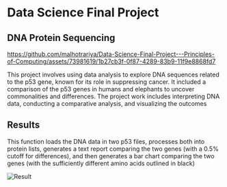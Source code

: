 # Data Science Final Project
## DNA Protein Sequencing

https://github.com/malhotrariya/Data-Science-Final-Project---Principles-of-Computing/assets/73981619/1b27cb3f-0f87-4289-83b9-11f9e8868fd7

This project involves using data analysis to explore DNA sequences related to the p53 gene, known for its role in suppressing cancer. It included a comparison of the p53 genes in humans and elephants to uncover commonalities and differences. The project work includes interpreting DNA data, conducting a comparative analysis, and visualizing the outcomes

## Results
This function loads the DNA data in two p53 files, processes both into protein lists, generates a text report comparing the two genes (with a 0.5% cutoff for differences), and then generates a bar chart comparing the two genes (with the sufficiently different amino acids outlined in black)

![Result](https://github.com/malhotrariya/Data-Science-Final-Project---Principles-of-Computing/assets/73981619/64057e42-a2bb-4f05-b52c-51ae3f518205)

